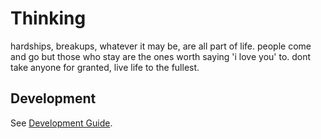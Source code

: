 # Thinking

hardships, breakups, whatever it may be, are all part of life.
people come and go but those who stay are the ones worth saying 'i love you' to.
dont take anyone for granted, live life to the fullest.

## Development

See [Development Guide](./DEVELOPMENT.md).

